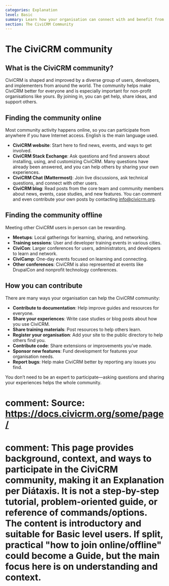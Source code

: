```yaml
---
categories: Explanation
level: Basic
summary: Learn how your organisation can connect with and benefit from the CiviCRM community, both online and offline, and discover ways to contribute.
section: The CiviCRM Community
---
```


# The CiviCRM community

## What is the CiviCRM community?

CiviCRM is shaped and improved by a diverse group of users, developers, and implementers from around the world. The community helps make CiviCRM better for everyone and is especially important for non-profit organisations like yours. By joining in, you can get help, share ideas, and support others.

## Finding the community online

Most community activity happens online, so you can participate from anywhere if you have Internet access. English is the main language used.

- **CiviCRM website**: Start here to find news, events, and ways to get involved.
- **CiviCRM Stack Exchange**: Ask questions and find answers about installing, using, and customizing CiviCRM. Many questions have already been answered, and you can help others by sharing your own experiences.
- **CiviCRM Chat (Mattermost)**: Join live discussions, ask technical questions, and connect with other users.
- **CiviCRM blog**: Read posts from the core team and community members about news, events, case studies, and new features. You can comment and even contribute your own posts by contacting info@civicrm.org.

## Finding the community offline

Meeting other CiviCRM users in person can be rewarding.

- **Meetups**: Local gatherings for learning, sharing, and networking.
- **Training sessions**: User and developer training events in various cities.
- **CiviCon**: Larger conferences for users, administrators, and developers to learn and network.
- **CiviCamp**: One-day events focused on learning and connecting.
- **Other conferences**: CiviCRM is also represented at events like DrupalCon and nonprofit technology conferences.

## How you can contribute

There are many ways your organisation can help the CiviCRM community:

- **Contribute to documentation**: Help improve guides and resources for everyone.
- **Share your experiences**: Write case studies or blog posts about how you use CiviCRM.
- **Share training materials**: Post resources to help others learn.
- **Register your organisation**: Add your site to the public directory to help others find you.
- **Contribute code**: Share extensions or improvements you’ve made.
- **Sponsor new features**: Fund development for features your organisation needs.
- **Report bugs**: Help make CiviCRM better by reporting any issues you find.

You don’t need to be an expert to participate—asking questions and sharing your experiences helps the whole community.

# comment: Source: https://docs.civicrm.org/some/page/
# comment: This page provides background, context, and ways to participate in the CiviCRM community, making it an Explanation per Diátaxis. It is not a step-by-step tutorial, problem-oriented guide, or reference of commands/options. The content is introductory and suitable for Basic level users. If split, practical "how to join online/offline" could become a Guide, but the main focus here is on understanding and context.